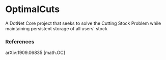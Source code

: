 # OptimalCuts
A DotNet Core project that seeks to solve the Cutting Stock Problem while maintaining persistent storage of all users' stock

### References
arXiv:1909.06835 [math.OC]
